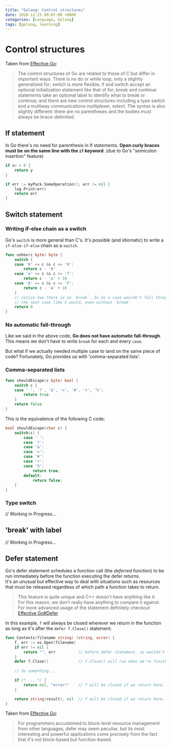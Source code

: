 ```yaml
---
title: "Golang: Control structures"
date: 2020-12-25 00:07:00 +0800
categories: [Language, Golang]
tags: [golang, learning]
---
```


# Control structures
Taken from [Effective Go](https://golang.org/doc/effective_go.html#control-structures): 
> The control structures of Go are related to those of C but differ in important ways.
> There is no do or while loop, only a slightly generalized for; switch is more flexible;
> if and switch accept an optional initialization statement like that of for;
> break and continue statements take an optional label to identify what to break or continue;
> and there are new control structures including a type switch and a multiway communications
> multiplexer, select. The syntax is also slightly different:
> there are no parentheses and the bodies must always be brace-delimited.

## If statement

In Go there's no need for parenthesis in If statements. __Open curly braces must be__
__on the same line with the `if` keyword__. (due to Go's "semicolon insertion" feature)

```go
if x> > 0 {
	return y
}
```
```go
if err := myPack.SomeOperation(); err != nil {
	log.Print(err)
	return err
}
```

## Switch statement

### Writing if-else chain as a switch
Go's `switch` is more general than C's. It's possible (and idiomatic) to write 
a `if-else-if-else` chain as a `switch`.

```go
func unhex(c byte) byte {
	switch {
	case '0' <= c && c <= '9':
		return c - '0'
	case 'a' <= c && c <= 'f':
		return c - 'a' + 10
	case 'A' <= c && c <= 'F':
		return c - 'A' + 10
	}
	// notice how there is no `break`. In Go a case wouldn't fall through
	// the next case like C would, even without `break`
	return 0
}
```

### No automatic fall-through

Like we said in the above code, __Go does not have automatic fall-through__.
This means we don't have to write `break` for each and every `case`.

But what if we actually needed multiple case to land on the same piece of code?
Fortunately, Go provides us with 'comma-separated lists'.

### Comma-separated lists

```go
func shouldEscape(c byte) bool {
	switch c {
	case ' ', '?', '&', '=', '#', '+', '%':
		return true
	}
	return false
}
```

This is the equivalence of the following C code:

```c++
bool shouldEscape(char c) {
	switch(c) {
		case ' ':
		case '?':
		case '&':
		case '=':
		case '#':
		case '+':
		case '%':
			return true;
		default:
			return false;
	}
}
```

### Type switch

// Working in Progress...

## 'break' with label

// Working in Progress...

## Defer statement

Go's defer statement schedules a function call (the _deferred_ function) to be run 
immediately before the function executing the defer returns.  
It's an unusual but effective way to deal with situations such as resources that must 
be released regardless of which path a function takes to return.

> This feature is quite unique and C++ doesn't have anything like it.  
> For this reason, we don't really have anything to compare it against.  
> For more advanced usage of the statement definitely checkout
> [Effective Go#Defer](https://golang.org/doc/effective_go.html#defer)

In this example, `f` will always be closed wherever we return in the function as long
as it's after the `defer f.Close()` statement.
```go
func Contents(filename string) (string, error) {
	f, err := os.Open(filename)
	if err != nil {
		return "", err			// before defer statement, so wouldn't trigger `f.Close()`
	}
	defer f.Close()				// f.Close() will run when we're finished.
	
	// do something...

	if /* ... */ {
		return nil, "error!"	// f will be closed if we return here.
	}

	return string(result), nil	// f will be closed if we return here.
}
```


Taken from [Effective Go](https://golang.org/doc/effective_go.html#defer):
> For programmers accustomed to block-level resource management from other languages,
> defer may seem peculiar, but its most interesting and powerful applications come 
> precisely from the fact that it's not block-based but function-based.



